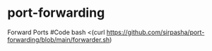 # port-forwarding
Forward Ports
#Code
bash <(curl https://github.com/sirpasha/port-forwarding/blob/main/forwarder.sh)
